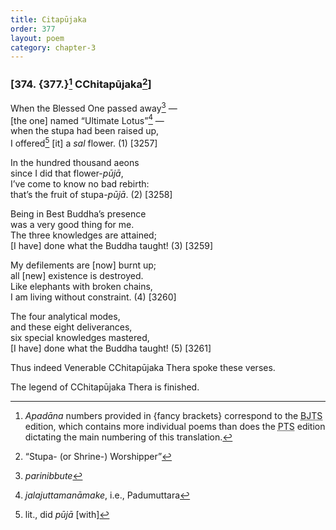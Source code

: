 ```yaml
---
title: Citapūjaka
order: 377
layout: poem
category: chapter-3
---
```


### \[374. {377.}[^1] <span class="diacritics" data-state="on">C</span><span class="no-diacritics" data-state="off">Ch</span>itapūjaka[^2]\]

When the Blessed One passed away[^3] —  
\[the one\] named “Ultimate Lotus”[^4] —  
when the stupa had been raised up,  
I offered[^5] \[it\] a *sal* flower. (1) \[3257\]

In the hundred thousand aeons  
since I did that flower-*pūjā*,  
I’ve come to know no bad rebirth:  
that’s the fruit of stupa-*pūjā*. (2) \[3258\]

Being in Best Buddha’s presence  
was a very good thing for me.  
The three knowledges are attained;  
\[I have\] done what the Buddha taught! (3) \[3259\]

My defilements are \[now\] burnt up;  
all \[new\] existence is destroyed.  
Like elephants with broken chains,  
I am living without constraint. (4) \[3260\]

The four analytical modes,  
and these eight deliverances,  
six special knowledges mastered,  
\[I have\] done what the Buddha taught! (5) \[3261\]

Thus indeed Venerable <span class="diacritics" data-state="on">C</span><span class="no-diacritics" data-state="off">Ch</span>itapūjaka Thera spoke these verses.

The legend of <span class="diacritics" data-state="on">C</span><span class="no-diacritics" data-state="off">Ch</span>itapūjaka Thera is finished.

[^1]: *Apadāna* numbers provided in {fancy brackets} correspond to the <abbr title="Buddha Jayanthi Tripitaka Series">BJTS</abbr> edition, which contains more individual poems than does the <abbr title="Pali Text Society">PTS</abbr> edition dictating the main numbering of this translation.

[^2]: “Stupa- (or Shrine-) Worshipper”

[^3]: *parinibbute*

[^4]: *jalajuttamanāmake*, i.e., Padumuttara

[^5]: lit., did *pūjā* \[with\]
